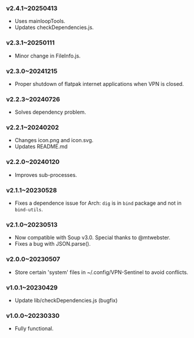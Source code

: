 ### v2.4.1~20250413
  * Uses mainloopTools.
  * Updates checkDependencies.js.

### v2.3.1~20250111
  * Minor change in FileInfo.js.

### v2.3.0~20241215
  * Proper shutdown of flatpak internet applications when VPN is closed.

### v2.2.3~20240726
  * Solves dependency problem.

### v2.2.1~20240202
  * Changes icon.png and icon.svg.
  * Updates README.md

### v2.2.0~20240120
  * Improves sub-processes.

### v2.1.1~20230528
  * Fixes a dependence issue for Arch: `dig` is in `bind` package and not in `bind-utils`.

### v2.1.0~20230513

  * Now compatible with Soup v3.0. Special thanks to @mtwebster.
  * Fixes a bug with JSON.parse().

### v2.0.0~20230507

  * Store certain 'system' files in ~/.config/VPN-Sentinel to avoid conflicts.

### v1.0.1~20230429

  * Update lib/checkDependencies.js (bugfix)

### v1.0.0~20230330

  * Fully functional.

